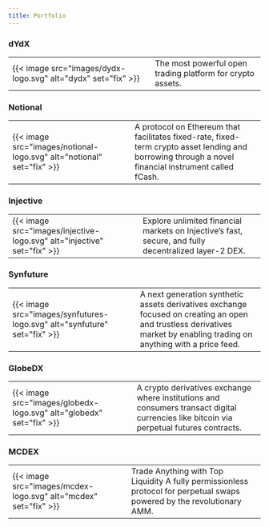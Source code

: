 ```yaml
---
title: Portfolio
---
```


### dYdX
| | |
|-|-|
{{< image src="images/dydx-logo.svg" alt="dydx" set="fix" >}} | The most powerful open trading platform for crypto assets.

### Notional
| | |
|-|-|
| {{< image src="images/notional-logo.svg" alt="notional" set="fix" >}} | A protocol on Ethereum that facilitates fixed-rate, fixed-term crypto asset lending and borrowing through a novel financial instrument called fCash. |

### Injective
| | |
|-|-|
| {{< image src="images/injective-logo.svg" alt="injective" set="fix" >}} | Explore unlimited financial markets on Injective’s fast, secure, and fully decentralized layer-2 DEX. |

### Synfuture
| | |
|-|-|
| {{< image src="images/synfutures-logo.svg" alt="synfuture" set="fix" >}} | A next generation synthetic assets derivatives exchange focused on creating an open and trustless derivatives market by enabling trading on anything with a price feed. |

### GlobeDX
| | |
|-|-|
| {{< image src="images/globedx-logo.svg" alt="globedx" set="fix" >}} | A crypto derivatives exchange where institutions and consumers transact digital currencies like bitcoin via perpetual futures contracts. |

### MCDEX
| | |
|-|-|
| {{< image src="images/mcdex-logo.svg" alt="mcdex" set="fix" >}} | Trade Anything with Top Liquidity A fully permissionless protocol for perpetual swaps powered by the revolutionary AMM. |